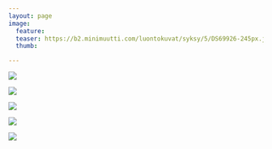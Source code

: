 ```yaml
---
layout: page
image:
  feature:
  teaser: https://b2.minimuutti.com/luontokuvat/syksy/5/DS69926-245px.jpg
  thumb:

---
```


![](https://b2.minimuutti.com/luontokuvat/syksy/5/DS69932-800px.jpg)

![](https://b2.minimuutti.com/luontokuvat/syksy/5/DS69933-800px.jpg)

![](https://b2.minimuutti.com/luontokuvat/syksy/5/DS69946-800px.jpg)

![](https://b2.minimuutti.com/luontokuvat/syksy/5/DS69917-800px.jpg)

![](https://b2.minimuutti.com/luontokuvat/syksy/5/DS69926-800px.jpg)